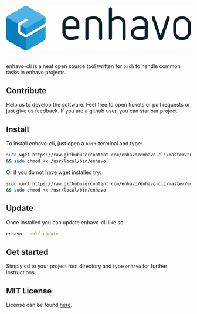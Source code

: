 ![alt text](images/enhavo.svg "enhavo")
<br/>
<br/>

enhavo-cli is a neat open source tool written for `bash` to handle common tasks in enhavo projects.


Contribute
----------

Help us to develop the software. 
Feel free to open tickets or pull requests or just give us feedback.
If you are a github user, you can star our project.

Install
-------

To install enhavo-cli, just open a `bash`-terminal and type:

```bash
sudo wget https://raw.githubusercontent.com/enhavo/enhavo-cli/master/enhavo -O /usr/local/bin/enhavo \
&& sudo chmod +x /usr/local/bin/enhavo
```

Or if you do not have wget installed try:
```bash
sudo curl https://raw.githubusercontent.com/enhavo/enhavo-cli/master/enhavo --output /usr/local/bin/enhavo \
&& sudo chmod +x /usr/local/bin/enhavo
```

Update
-------
Once installed you can update enhavo-cli like so:

```bash
enhavo --self-update
```

Get started
-----------

Simply cd to your project root directory and type `enhavo` for further instructions. 


MIT License
-----------

License can be found [here](https://github.com/enhavo/enhavo/blob/master/LICENSE).
